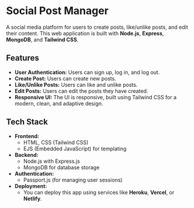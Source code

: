 # Social Post Manager

A social media platform for users to create posts, like/unlike posts, and edit their content. This web application is built with **Node.js**, **Express**, **MongoDB**, and **Tailwind CSS**.

## Features

- **User Authentication:** Users can sign up, log in, and log out.
- **Create Post:** Users can create new posts.
- **Like/Unlike Posts:** Users can like and unlike posts.
- **Edit Posts:** Users can edit the posts they have created.
- **Responsive UI:** The UI is responsive, built using Tailwind CSS for a modern, clean, and adaptive design.

## Tech Stack

- **Frontend:** 
  - HTML, CSS (Tailwind CSS)
  - EJS (Embedded JavaScript) for templating
- **Backend:** 
  - Node.js with Express.js
  - MongoDB for database storage
- **Authentication:** 
  - Passport.js (for managing user sessions)
- **Deployment:** 
  - You can deploy this app using services like **Heroku**, **Vercel**, or **Netlify**.
